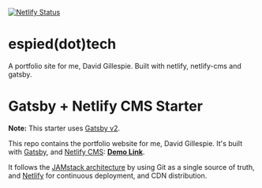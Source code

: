 [![Netlify Status](https://api.netlify.com/api/v1/badges/d8df2fd2-25e7-46d5-ab75-250b24ff397f/deploy-status)](https://app.netlify.com/sites/kind-edison-08a3ff/deploys)
# espied(dot)tech

A portfolio site for me, David Gillespie. Built with netlify, netlify-cms and gatsby.


# Gatsby + Netlify CMS Starter

**Note:** This starter uses [Gatsby v2](https://www.gatsbyjs.org/blog/2018-09-17-gatsby-v2/).

This repo contains the portfolio website for me, David Gillespie. It's built with [Gatsby](https://www.gatsbyjs.org/), and [Netlify CMS](https://www.netlifycms.org): **[Demo Link](https://gatsby-netlify-cms.netlify.com/)**.

It follows the [JAMstack architecture](https://jamstack.org) by using Git as a single source of truth, and [Netlify](https://www.netlify.com) for continuous deployment, and CDN distribution.
